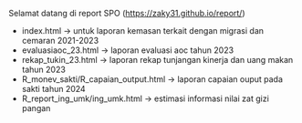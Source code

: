 Selamat datang di report SPO (https://zaky31.github.io/report/)
- index.html -> untuk laporan kemasan terkait dengan migrasi dan cemaran 2021-2023
- evaluasiaoc_23.html -> laporan evaluasi aoc tahun 2023
- rekap_tukin_23.html -> laporan rekap tunjangan kinerja dan uang makan tahun 2023
- R_monev_sakti/R_capaian_output.html -> laporan capaian ouput pada sakti tahun 2024
- R_report_ing_umk/ing_umk.html -> estimasi informasi nilai zat gizi pangan
